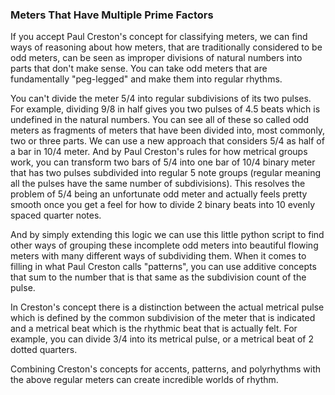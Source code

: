 ### Meters That Have Multiple Prime Factors
If you accept Paul Creston's concept for classifying meters, we can find ways of reasoning about how meters, that are traditionally considered to be odd meters, can be seen as improper divisions of natural numbers into parts that don't make sense. You can take odd meters that are fundamentally "peg-legged" and make them into regular rhythms.

You can't divide the meter 5/4 into regular subdivisions of its two pulses. For example, dividing 9/8 in half gives you two pulses of 4.5 beats which is undefined in the natural numbers. You can see all of these so called odd meters as fragments of meters that have been divided into, most commonly, two or three parts. We can use a new approach that considers 5/4 as half of a bar in 10/4 meter. And by Paul Creston's rules for how metrical groups work, you can transform two bars of 5/4 into one bar of 10/4 binary meter that has two pulses subdivided into regular 5 note groups (regular meaning all the pulses have the same number of subdivisions). This resolves the problem of 5/4 being an unfortunate odd meter and actually feels pretty smooth once you get a feel for how to divide 2 binary beats into 10 evenly spaced quarter notes.

And by simply extending this logic we can use this little python script to find other ways of grouping these incomplete odd meters into beautiful flowing meters with many different ways of subdividing them. When it comes to filling in what Paul Creston calls "patterns", you can use additive concepts that sum to the number that is that same as the subdivision count of the pulse.

In Creston's concept there is a distinction between the actual metrical pulse which is defined by the common subdivision of the meter that is indicated and a metrical beat which is the rhythmic beat that is actually felt. For example, you can divide 3/4 into its metrical pulse, or a metrical beat of 2 dotted quarters.

Combining Creston's concepts for accents, patterns, and polyrhythms with the above regular meters can create incredible worlds of rhythm.
